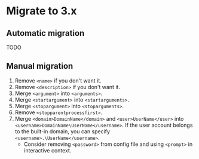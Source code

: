# Migrate to 3.x

## Automatic migration

TODO

## Manual migration

1. Remove `<name>` if you don't want it.
1. Remove `<description>` if you don't want it.
1. Merge `<argument>` into `<arguments>`.
1. Merge `<startargument>` into `<startarguments>`.
1. Merge `<stopargument>` into `<stoparguments>`.
1. Remove `<stopparentprocessfirst>`.
1. Merge `<domain>DomainName</domain>` and `<user>UserName</user>` into `<username>DomainName\UserName</username>`. If the user account belongs to the built-in domain, you can specify `<username>.\UserName</username>`.
   - Consider removing `<password>` from config file and using `<prompt>` in interactive context.
